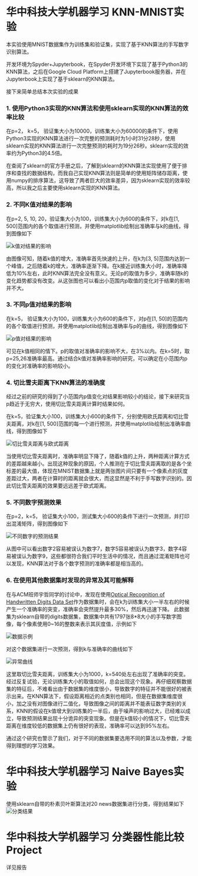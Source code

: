 # 华中科技大学机器学习 KNN-MNIST实验 #

本实验使用MNIST数据集作为训练集和验证集，实现了基于KNN算法的手写数字识别算法。

开发环境为Spyder+Jupyterbook，在Spyder开发环境下实现了基于Python3的KNN算法，之后在Google Cloud Platform上搭建了Jupyterbook服务器，并在Jupyterbook上实现了基于sklearn的KNN算法。


接下来简单总结本次实验的成果

### 1. 使用Python3实现的KNN算法和使用sklearn实现的KNN算法的效率比较 ###
在p=2， k=5， 验证集大小为10000，训练集大小为60000的条件下，使用Python3实现的KNN算法进行一次完整的预测耗时为1小时31分28秒，使用sklearn实现的KNN算法进行一次完整预测的耗时为19分26秒。sklearn实现的效率约为Python3的4.5倍。

在查阅了sklearn的官方手册之后，了解到sklearn的KNN算法实现使用了便于排序和查找的数据结构，而我自己实现KNN算法则是简单的使用矩阵储存距离，使用numpy的排序算法，这导致了两者巨大的效率差异，因为sklearn实现的效率较高，所以我之后主要使用sklearn实现的KNN算法。

### 2. 不同K值对结果的影响 ###
在p=2, 5, 10, 20，验证集大小为100，训练集大小为600的条件下，对k在[1, 500]范围内的各个取值进行预测，并使用matplotlib绘制出准确率与k的曲线，得到图像如下

![k值对结果的影响](knn/res/k.png)

由图像可知，随着k值的增大，准确率首先快速的上升，在k为[3, 5]范围内达到一个峰值，之后随着k的增大，准确率逐渐下降。在k接近训练集大小时，准确率降低为10%左右，此时KNN算法完全没有意义。无论p的取值为多少，准确率随k的变化趋势都没有改变。从这张图也可以看出小范围内p取值的变化对于结果的影响并不大。

### 3. 不同p值对结果的影响 ###
在k=5， 验证集大小为100，训练集大小为600的条件下，对p在[1, 50]的范围内的各个取值进行预测，并使用matplotlib绘制出准确率与p的曲线，得到图像如下

![p值对结果的影响](knn/res/p.png)

可见在k值相同的情下。p的取值对准确率的影响不大，在3%以内。在k=5时，取p=25,26准确率最高。通过结合k值对准确率影响的研究，可以确定在小范围内p的变化对准确率的影响较小。

### 4. 切比雪夫距离下KNN算法的准确度 ###
经过之前的研究的得到了小范围内p值变化对结果影响较小的结论，接下来研究当p趋近于无穷大，使用切比雪夫距离计算时结果如何。

在k=5，验证集大小100，训练集大小600的条件下，分别使用欧氏距离和切比雪夫距离，对k在[1, 500]范围的每一个进行预测，并使用matplotlib绘制出准确率曲线，得到图像如下

![切比雪夫距离与欧式距离](knn/res/chebyshev.png)

当使用切比雪夫距离时，准确率明显下降了，随着k值的上升，两种距离计算方式的差距越来越小。出现这种现象的原因，个人推测在于切比雪夫距离取的是各个坐标差的最大值，体现在MNIST数据集上就是两张图片间只要有一个像素点的灰度差距过大，两者在计算时的距离就会很大，而这显然是不利于手写数字识别的。因此切比雪夫距离的效果要远远差于欧式距离。

### 5. 不同数字预测效果 ###
在p=2，k=5， 验证集大小100，测试集大小600的条件下进行一次预测，并打印出混淆矩阵，得到图像如下

![不同数字的预测结果](knn/res/number.png)

从图中可以看出数字2容易被误认为数字7，数字5容易被误认为数字3，数字4容易被误认为数字9，这些都很符合我们平时生活中的情况，而且通过混淆矩阵也可以发现，KNN算法对于各个数字预测的准确率都是相当高的。
### 6. 在使用其他数据集时发现的异常及其可能解释 ###
在与ACM班师宇哲同学的讨论中，发现在使用[Optical Recognition of Handwritten Digits Data Set](https://archive.ics.uci.edu/ml/datasets/Optical+Recognition+of+Handwritten+Digits)作为数据集时，会在k为训练集大小一半左右的时候产生一个准确率的突变，准确率会突然提升最多30%，然后再迅速下降。
此数据集为sklearn自带的digits数据集，数据集中共有1797张8*8大小的手写数字图像，每个像素使用0~16的整数来表示其灰度值，示例如下

![数据示例](knn/res/data.png)

对这个数据集进行一次预测，得到k与准确率的曲线如下

![异常曲线](knn/res/digits.png)

这里取切比雪夫距离，训练集大小为1000，k=540处左右出现了准确率的突变。经过反复试验，无论训练集大小的取值如何，总会出现这个现象。再仔细观察数据集的特征后，不难看出由于数据集的维度很小，导致数字的特征并不能很好的被表示出来。在KNN算法下，假设距离相近的点类别也相同，但是在数据集维度很小，加之没有对图像进行二值化，导致图像之间的距离并不能表征数字类别的关系，KNN的假设在k值增大到训练集的一半后，由于噪声的影响过大，已经难以成立，导致预测结果出现十分诡异的突变现象。但是在k值较小的情况下，切比雪夫距离在维度较低的数据集上仍有很好的表现，准确率可以达到95%左右。

通过这个研究也警示了我们，对于不同的数据集要选用不同的算法以及参数，才能得到理想的学习效果。
# 华中科技大学机器学习 Naive Bayes实验 #
使用sklearn自带的朴素贝叶斯算法对20 news数据集进行分类，得到结果如下
![分类结果](naive_bayes/res/res.png)
# 华中科技大学机器学习 分类器性能比较Project #
详见报告